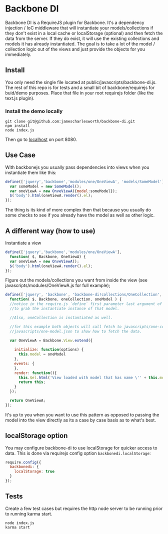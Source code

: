 # Backbone DI

Backbone DI is a RequireJS plugin for Backbone. It's a dependency injection / IoC middleware
that will instantiate your models/collections if they don't exist in a local cache or localStorage 
(optional) and then fetch the data from the server. If they do exist, it will use the existing collections
and models it has already instantiated.  The goal is to take a lot of the model / collection
logic out of the views and just provide the objects for you immediately.

## Install
You only need the single file located at public/javascripts/backbone-di.js. The rest of this
repo is for tests and a small bit of backbone/requirejs for buid/demo purposes. Place that file
in your root requirejs folder (like the text.js plugin).

### Install the demo locally
```
git clone git@github.com:jamescharlesworth/backbone-di.git
npm install
node index.js
```
Then go to [localhost](http://localhost:8080/) on port 8080.

## Use Case

With backbonejs you usually pass dependencies into views when you instantiate them like this:
```javascript
define(['jquery','backbone','modules/one/OneViewA', 'models/SomeModel'], function( $, Backbone, OneViewA, SomeModel) {
  var someModel = new SomeModel();
  var oneViewA = new OnveViewA({model:someModel});
  $('body').html(oneViewA.render().el);
});
```
The thing is its kind of more complex then that because you usually 
do some checks to see if you already have the model as well as other logic.


## A different way (how to use)
Instantiate a view
```javascript
define(['jquery','backbone','modules/one/OneViewA'], 
  function( $, Backbone, OneViewA) {
  var oneViewA = new OnveViewA();
  $('body').html(oneViewA.render().el);
});
```

Figure out the models/collections you want from inside the view (see javascripts/modules/OneViewA.js 
for full example);

```javascript
define(['jquery', 'backbone', 'backbone-di!collections/OneCollection','backbone-di!models/OneModel?id=1'], 
  function( $, Backbone, oneCollection, oneModel ) {
  //notice in the require.js `define` first parameter last argument of the array there is an `id?=1`
  //to grab the instantiate instance of that model.

  //Also, oneCollection is instantiated as well.

  //for this example both objects will call fetch to javascripts/one-collection.json and
  //javascripts/one-model.json to show how to fetch the data.

  var OneViewA = Backbone.View.extend({
    
    initialize: function(options) {
      this.model = oneModel
    },
    events: {
    },
    render: function(){
      this.$el.html('View loaded with model that has name \'' + this.model.get('name') + '\'');
      return this;
    }
  });

  return OneViewA;
});
```
It's up to you when you want to use this pattern as opposed to passing the model into the view
directly as its a case by case basis as to what's best.

## localStorage option
You may configure backbone-di to use localStorage for quicker access to data. This is done via 
requirejs config option `backbonedi.localStorage`:
```javascript
require.config({
  backbonedi: {
    localStorage: true
  }
});
```

## Tests
Create a few test cases but requires the http node server to be running prior to running karma start.
```
node index.js
karma start
```

